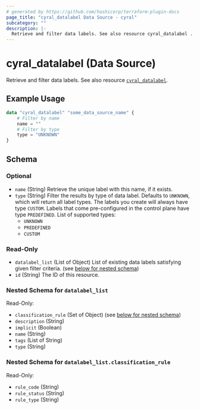 ```yaml
---
# generated by https://github.com/hashicorp/terraform-plugin-docs
page_title: "cyral_datalabel Data Source - cyral"
subcategory: ""
description: |-
  Retrieve and filter data labels. See also resource cyral_datalabel ../resources/datalabel.md.
---
```


# cyral_datalabel (Data Source)

Retrieve and filter data labels. See also resource [`cyral_datalabel`](../resources/datalabel.md).

## Example Usage

```terraform
data "cyral_datalabel" "some_data_source_name" {
    # Filter by name
    name = ""
    # Filter by type
    type = "UNKNOWN"
}
```

<!-- schema generated by tfplugindocs -->

## Schema

### Optional

- `name` (String) Retrieve the unique label with this name, if it exists.
- `type` (String) Filter the results by type of data label. Defaults to `UNKNOWN`, which will return all label types. The labels you create will always have type `CUSTOM`. Labels that come pre-configured in the control plane have type `PREDEFINED`. List of supported types:
  - `UNKNOWN`
  - `PREDEFINED`
  - `CUSTOM`

### Read-Only

- `datalabel_list` (List of Object) List of existing data labels satisfying given filter criteria. (see [below for nested schema](#nestedatt--datalabel_list))
- `id` (String) The ID of this resource.

<a id="nestedatt--datalabel_list"></a>

### Nested Schema for `datalabel_list`

Read-Only:

- `classification_rule` (Set of Object) (see [below for nested schema](#nestedobjatt--datalabel_list--classification_rule))
- `description` (String)
- `implicit` (Boolean)
- `name` (String)
- `tags` (List of String)
- `type` (String)

<a id="nestedobjatt--datalabel_list--classification_rule"></a>

### Nested Schema for `datalabel_list.classification_rule`

Read-Only:

- `rule_code` (String)
- `rule_status` (String)
- `rule_type` (String)
